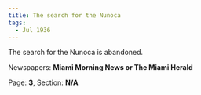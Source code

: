 ```yaml
---  
title: The search for the Nunoca  
tags:  
  - Jul 1936  
---  
```

  
The search for the Nunoca is abandoned.  
  
Newspapers: **Miami Morning News or The Miami Herald**  
  
Page: **3**, Section: **N/A** 
